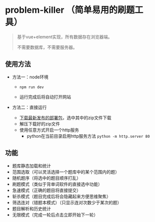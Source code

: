 # problem-killer （**简单易用的刷题工具**）
> 基于vue+element实现，所有数据存在浏览器端。
>
> 不需要数据库，不需要服务器。



## 使用方法

- 方法一：node环境

  - ```shell
    npm run dev
    ```

  - 运行完成后将自动打开网站

- 方法二：直接运行

  - [下载最新发布的部署包](https://github.com/serfend/problem-killer/releases/tag/publish)，选中其中的zip文件下载
  - 解压下载好的zip文件
  - 使用任意方式开启一个http服务
    - python在当前目录启用http服务方法 `python -m http.server 80`

## 功能

- 题库静态加载和统计
- 范围选取（可以灵活选择一个题库中的某个范围内的题）
- 随机题序（将选中的题目顺序打乱）
- 刷题模式（类似于背单词软件的直接选中功能）
- 急速模式（正确的题目将直接提交）
- 斩杀模式（题目完成后将会隐藏起来方便思维聚焦）
- 筛选连对（错题本模式）（只显示连对次数少于某次的题）
- 题目解析和历史统计
- 无限模式（完成一轮后点击立即开始下一轮）


